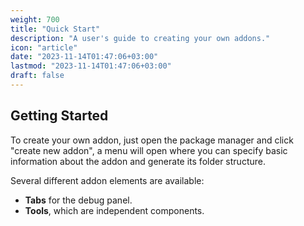 ```yaml
---
weight: 700
title: "Quick Start"
description: "A user's guide to creating your own addons."
icon: "article"
date: "2023-11-14T01:47:06+03:00"
lastmod: "2023-11-14T01:47:06+03:00"
draft: false
---
```


## Getting Started

To create your own addon, just open the package manager and click "create new addon", a menu will open where you can specify basic information about the addon and generate its folder structure.

Several different addon elements are available:
- **Tabs** for the debug panel.
- **Tools**, which are independent components.